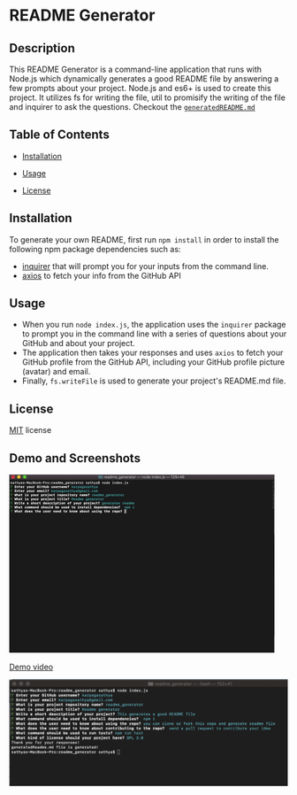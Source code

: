 # README Generator

## Description
This README Generator is a command-line application that runs with Node.js which dynamically generates a good README file by answering a few prompts about your project. Node.js and es6+ is used to create this project. It utilizes fs for writing the file, util to promisify the writing of the file and inquirer to ask the questions. Checkout the [`generatedREADME.md`](generatedReadme.md)

## Table of Contents
* [Installation](#installation)

* [Usage](#usage)

* [License](#license)


## Installation

To generate your own README, first run `npm install` in order to install the following npm package dependencies such as:

* [inquirer](https://www.npmjs.com/package/inquirer) that will prompt you for your inputs from the command line.
* [axios](https://www.npmjs.com/package/axios) to fetch your info from the GitHub API


## Usage

* When you run `node index.js`, the application uses the `inquirer` package to prompt you in the command line with a series of questions about your GitHub and about your project.
* The application then takes your responses and uses `axios` to fetch your GitHub profile from the GitHub API, including your GitHub profile picture (avatar) and email. 
* Finally, `fs.writeFile` is used to generate your project's README.md file.


## License

[MIT](License.txt) license

## Demo and Screenshots
![](images/readme2.gif)

[Demo video](https://drive.google.com/file/d/1frqSI7AjLU-mSA4iZQPR5_sr7Oo7dY_S/view?usp=sharing)

![image](images/image1.jpg)

